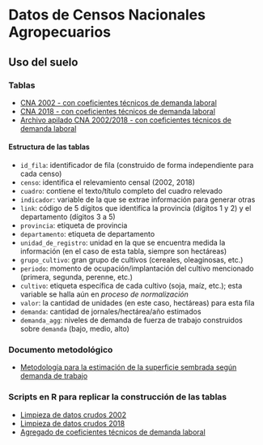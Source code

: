 # Datos de Censos Nacionales Agropecuarios
## Uso del suelo
### Tablas
- [CNA 2002 - con coeficientes técnicos de demanda laboral](./data/proc/uso_suelo_2002_con_coeficientes.csv)
- [CNA 2018 - con coeficientes técnicos de demanda laboral](./data/proc/uso_suelo_2018_con_coeficientes.csv)
- [Archivo apilado CNA 2002/2018 - con coeficientes técnicos de demanda laboral](./data/proc/uso_suelo_2002_2018_coefs.csv)

#### Estructura de las tablas
- `id_fila`: identificador de fila (construido de forma independiente para cada censo)
- `censo`: identifica el relevamiento censal (2002, 2018)
- `cuadro`: contiene el texto/título completo del cuadro relevado
- `indicador`: variable de la que se extrae información para generar otras
- `link`: código de 5 dígitos que identifica la provincia (dígitos 1 y 2) y el departamento (dígitos 3 a 5)
- `provincia`: etiqueta de provincia
- `departamento`: etiqueta de departamento
- `unidad_de_registro`: unidad en la que se encuentra medida la información (en el caso de esta tabla, siempre son hectáreas)
- `grupo_cultivo`: gran grupo de cultivos (cereales, oleaginosas, etc.)
- `periodo`: momento de ocupación/implantación del cultivo mencionado (primera, segunda, perenne, etc.)
- `cultivo`: etiqueta específica de cada cultivo (soja, maíz, etc.); esta variable se halla aún en _proceso de normalización_
- `valor`: la cantidad de unidades (en este caso, hectáreas) para esta fila
- `demanda`: cantidad de jornales/hectárea/año estimados
- `demanda_agg`: niveles de demanda de fuerza de trabajo construidos sobre `demanda` (bajo, medio, alto)

### Documento metodológico
- [Metodología para la estimación de la superficie sembrada según demanda de trabajo](https://docs.google.com/document/d/1oqwe1_WpLphaot4TyfBI8AqXgyOzjXN0DN6cp8Bwuls/edit?usp=sharing)

### Scripts en R para replicar la construcción de las tablas
- [Limpieza de datos crudos 2002](./src/0_uso_suelo_2002_prepro.R)
- [Limpieza de datos crudos 2018](./src/1_uso_suelo_2018_prepro.R)
- [Agregado de coeficientes técnicos de demanda laboral](./src/2_uso_suelo_agregado_coeficientes.R)